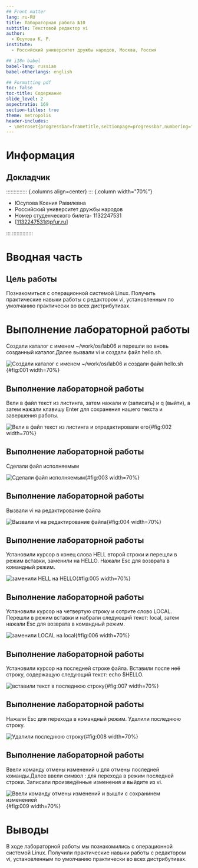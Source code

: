 ```yaml
---
## Front matter
lang: ru-RU
title: Лабораторная работа №10
subtitle: Текстовой редактор vi
author:
  - Юсупова К. Р.
institute:
  - Российский университет дружбы народов, Москва, Россия

## i18n babel
babel-lang: russian
babel-otherlangs: english

## Formatting pdf
toc: false
toc-title: Содержание
slide_level: 2
aspectratio: 169
section-titles: true
theme: metropolis
header-includes:
 - \metroset{progressbar=frametitle,sectionpage=progressbar,numbering=fraction}
---
```


# Информация

## Докладчик

:::::::::::::: {.columns align=center}
::: {.column width="70%"}

  * Юсупова Ксения Равилевна
  * Российский университет дружбы народов
  * Номер студенческого билета- 1132247531
  * [1132247531@pfur.ru]

:::
::::::::::::::

# Вводная часть

## Цель работы

Познакомиться с операционной системой Linux. Получить практические навыки работы с редактором vi, установленным по умолчанию практически во всех дистрибутивах.

# Выполнение лабораторной работы

Создали каталог с именем ~/work/os/lab06 и перешли во вновь созданный каталог.Далее вызвали vi и создали файл hello.sh.

![Создали каталог с именем ~/work/os/lab06 и создали файл hello.sh](image/61.png){#fig:001 width=70%}

## Выполнение лабораторной работы

Вели в файл текст из листинга, затем нажали w (записать) и q (выйти), а затем нажали клавишу Enter для сохранения
нашего текста и завершения работы.

![Вели в файл текст из листинга и отредактировали его](image/62.png){#fig:002 width=70%}

## Выполнение лабораторной работы

Сделали файл исполняемым

![Сделали файл исполняемым](image/63.png){#fig:003 width=70%}

## Выполнение лабораторной работы

Вызвали vi на редактирование файла

![Вызвали vi на редактирование файла](image/64.png){#fig:004 width=70%}

## Выполнение лабораторной работы

Установили курсор в конец слова HELL второй строки и перещли в режим вставки, заменили на HELLO. Нажали Esc для возврата в командный режим.

![заменили HELL на HELLO](image/65.png){#fig:005 width=70%}

## Выполнение лабораторной работы

Установили курсор на четвертую строку и сотрите слово LOCAL. Перешли в режим вставки и набрали следующий текст: local, затем нажали Esc для возврата в командный режим.

![заменили LOCAL на local](image/66.png){#fig:006 width=70%}

## Выполнение лабораторной работы

Установили курсор на последней строке файла. Вставили после неё строку, содержащую следующий текст: echo $HELLO.

![вставили текст в последнюю строку](image/67.png){#fig:007 width=70%}

## Выполнение лабораторной работы

Нажали Esc для перехода в командный режим. Удалили последнюю строку.

![Удалили последнюю строку](image/68.png){#fig:008 width=70%}

## Выполнение лабораторной работы

Ввели команду отмены изменений u для отмены последней команды.Далее ввели символ : для перехода в режим последней строки. Записали произведённые изменения и выйдите из vi.

![Ввели команду отмены изменений и вышли с сохранинем измененией](image/69.png){#fig:009 width=70%}

# Выводы

В ходе лабораторной работы мы познакомились с операционной системой Linux. Получили практические навыки работы с редактором vi, установленным по умолчанию практически во всех дистрибутивах.


